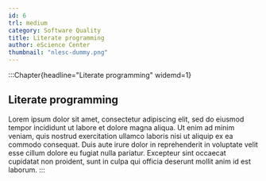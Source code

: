```yaml
---
id: 6
trl: medium
category: Software Quality
title: Literate programming
author: eScience Center
thumbnail: "nlesc-dummy.png"
---
```


:::Chapter{headline="Literate programming" widemd=1}
## Literate programming

Lorem ipsum dolor sit amet, consectetur adipiscing elit, sed do eiusmod tempor incididunt ut labore et dolore magna aliqua. Ut enim ad minim veniam, quis nostrud exercitation ullamco laboris nisi ut aliquip ex ea commodo consequat. Duis aute irure dolor in reprehenderit in voluptate velit esse cillum dolore eu fugiat nulla pariatur. Excepteur sint occaecat cupidatat non proident, sunt in culpa qui officia deserunt mollit anim id est laborum.
:::
